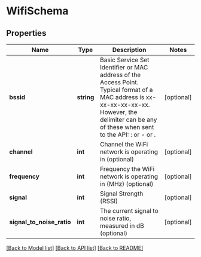 # WifiSchema

## Properties
Name | Type | Description | Notes
------------ | ------------- | ------------- | -------------
**bssid** | **string** | Basic Service Set Identifier or MAC address of the Access Point. Typical format of a MAC address is xx-xx-xx-xx-xx-xx. However, the delimiter can be any of these when sent to the API: : or - or . | [optional] 
**channel** | **int** | Channel the WiFi network is operating in (optional) | [optional] 
**frequency** | **int** | Frequency the WiFi network is operating in (MHz) (optional) | [optional] 
**signal** | **int** | Signal Strength (RSSI) | [optional] 
**signal_to_noise_ratio** | **int** | The current signal to noise ratio, measured in dB (optional) | [optional] 

[[Back to Model list]](../README.md#documentation-for-models) [[Back to API list]](../README.md#documentation-for-api-endpoints) [[Back to README]](../README.md)



